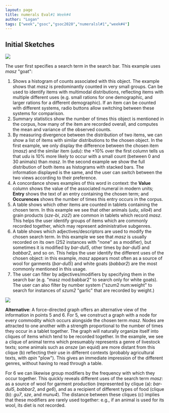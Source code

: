 ```yaml
---
layout: page
title: numerals Eval#1 Week#4
author: "Logan"
tags: ["week","gsoc","gsoc2020","numeralsl#1","week#4"]
---
```


## Initial Sketches

<img src='/blog/gsoc20/numerals/assets/sketches_main.jpg'>

The user first specifies a search term in the search bar. This example uses *masz* "goat":

1. Shows a histogram of counts associated with this object. The example shows that *masz* is predominantly counted in very small groups. Can be used to identify items with multimodal distributions, reflecting items with multiple different uses (e.g. small rations for one demographic, and larger rations for a different demographic). If an item can be counted with different systems, radio buttons allow switching between these systems for comparison.
2. Summary statistics show the number of times this object is mentioned in the corpus, how many of the item are recorded overall, and computes the mean and variance of the observed counts.
3. By measuring divergence between the distribution of two items, we can show a list of items with similar distributions to the chosen object. In the first example, we only display the difference between the chosen item (*masz*) and the similar item (*udu*): the +10% over the first column tells us that *udu* is 10% more likely to occur with a small count (between 0 and 30 animals) than *masz*. In the second example we show the full distribution of both items as histograms with stacked bars. The information displayed is the same, and the user can switch between the two views according to their preference.
4. A concordance shows examples of this word in context: the **Value** column shows the value of the associated numeral in modern units; **Entry** shows the text of an entry containing the chosen term; and **Occurences** shows the number of times this entry occurs in the corpus.
5. A table shows which other items are counted in tablets containing the chosen term. In this example we see that other animals (*udu*, *sila4*) and grain products (*sze-bi*, *ziz2*) are common in tablets which record *masz*. This helps the user identify groups of items which are commonly recorded together, which may represent administrative subgenres.
6. A table shows which adjectives/descriptors are used to modify the chosen search term. In this example we see that *masz* is usually recorded on its own (252 instances with "none" as a modifier), but sometimes it is modified by *bar-dul5*, other times by *bar-dul5* and *babbar2*, and so on. This helps the user identify the different uses of the chosen object: in this example, *masz* appears most often as a source of wool for garments (*bar-dul5*) and white goats (*babbar2*) are the most commonly mentioned in this usage.
7. The user can filter by adjectives/modifiers by specifying them in the search bar (e.g. "masz mod:babbar2" to search only for white goats). The user can also filter by number system ("szum2 num:weight" to search for instances of *szum2* "garlic" that are recorded by weight.)

<img src='/blog/gsoc20/numerals/assets/sketches_force_directed.jpg'>

**Alternative**: A force-directed graph offers an alternative view of the information in points 5 and 6. For 5, we construct a graph with a node for every commodity which occurs alongside the chosen term *masz*. Nodes are attracted to one another with a strength proportional to the number of times they occur in a tablet together. The graph will naturally organize itself into cliques of items which tend to be recorded together. In the example, we see a clique of animal terms which presumably represents a genre of livestock texts; some animals such as *ansze* (an equid) are more distant from this clique (b) reflecting their use in different contexts (probably agricultural texts, with *apin* "plow"). This gives an immediate impression of the different genres, without having to read through a table.

For 6 we can likewise group modifiers by the frequency with which they occur together. This quickly reveals different uses of the search term *masz*: as a source of wool for garment production (represented by clique (a): *bar-dul5*, *babbar2*, and *ge6*), and as a recipient of different types of food (clique (b): *gu7*, *sze*, and *munu4*). The distance between these cliques (c) implies that these modifiers are rarely used together: e.g., if an animal is used for its wool, its diet is not recorded.
